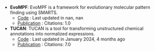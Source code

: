 - **EvoMPF**: EvoMPF is a framework for evolutionary molecular pattern finding using SMARTS.
	- [Code](https://zivgitlab.uni-muenster.de/ag-glorius/published-paper/evompf) : Last updated in nan, nan
	- [Publication](https://doi.org/10.1016/j.chempr.2024.02.004) : Citations: 1.0
- **TUCAN**: TUCAN is a tool for transforming unstructured chemical annotations into normalized expressions.
	- [Code](https://github.com/TUCAN-nest/TUCAN) : Last updated in January 2024, 4 months ago
	- [Publication](https://doi.org/10.1186/s13321-022-00640-5) : Citations: 7.0
